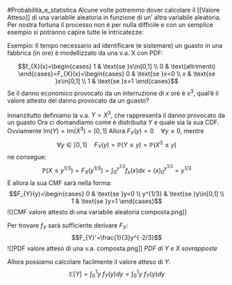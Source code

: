#Probabilità_e_statistica 
Alcune volte potremmo dover calcolare il [[Valore Atteso]] di una variabile aleatoria in funzione di un’ altra variabile aleatoria.
Per nostra fortuna il processo non è per nulla difficile e con un semplice esempio si potranno capire tutte le intricatezze:

Esempio: Il tempo necessario ad identificare (e sistemare) un guasto in una fabbrica (in ore) è modellizzato da una v.a. X con PDF:

$$f_{X}(x)=\begin{cases}
1 & \text{se }x\in[0,1] \\
0 & \text{altrimenti}
\end{cases}=F_{X}(x)=\begin{cases}
0 & \text{se }x<0 \\
x & \text{se }x\in[0,1] \\
1 & \text{se }x>1 
\end{cases}$$
Se il danno economico provocato da un interruzione di $x$ ore è $x^3$, qual’è il valore attesto del danno provocato da un guasto?

Innanzitutto definiamo la v.a. $Y=X^3$, che rappresenta il danno provocato da un guasto
Ora ci domandiamo come è distribuita $Y$ e quale sia la sua CDF.
Ovviamente $\mathrm{Im}(Y)=\mathrm{Im}(X^3)=[0,1]$
Allora $F_{Y}(y)=0\quad \forall y\leq0$, mentre
$$\forall y\in[0,1]\quad F_{Y}(y)=\mathbb{P}(Y\leq y)=\mathbb{P}(X^3\leq y)$$
 ne consegue:
 $$\mathbb{P}(X\leq y^{1/3})=F_{X}(y^{1/3})=\int^{y^{1/3}}_{0}f_{x}(x)dx=(x)^{y^{1/3}}_{0} =y^{1/3}$$
 E allora la sua CMF sarà nella forma:
$$F_{Y}(y)=\begin{cases}
0 & \text{se }y<0 \\
y^{1/3} & \text{se }y\in[0,1] \\
1 & \text{se }y>1
\end{cases}$$
![[CMF valore attesto di una variabile aleatoria composta.png]]

Per trovare $f_{Y}$ sarà sufficiente derivare $F_{Y}$:
$$F_{Y}'=\frac{1}{3}y^{-2/3}$$
![[PDF valore atteso di una v.a. composta.png]]
*PDF di Y e X sovrapposte*

Allora possiamo calcolare facilmente il valore atteso di $Y$:
$$\mathbb{E}[Y]=\int_{0}^1y\ f_{Y}(y)dy=\int_{0}^1y\ f_{Y}(y)dy$$